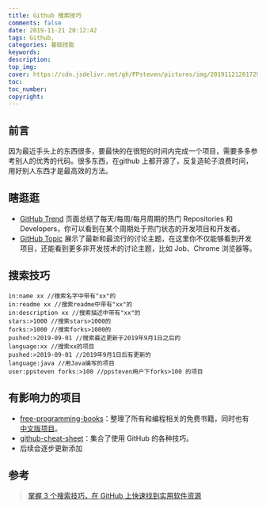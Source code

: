 ```yaml
---
title: Github 搜索技巧
comments: false
date: 2019-11-21 20:12:42
tags: Github,
categories: 基础技能
keywords:
description:
top_img:
cover: https://cdn.jsdelivr.net/gh/PPsteven/pictures/img/20191121201729.png
toc:
toc_number:
copyright:
---
```


## 前言

因为最近手头上的东西很多，要最快的在很短的时间内完成一个项目，需要多多参考别人的优秀的代码。很多东西，在github 上都开源了，反复造轮子浪费时间，用好别人东西才是最高效的方法。

<!--more-->

## 瞎逛逛

- [GitHub Trend](https://github.com/trending) 页面总结了每天/每周/每月周期的热门 Repositories 和 Developers，你可以看到在某个周期处于热门状态的开发项目和开发者。
-  [GitHub Topic](https://github.com/topics) 展示了最新和最流行的讨论主题，在这里你不仅能够看到开发项目，还能看到更多非开发技术的讨论主题，比如 Job、Chrome 浏览器等。

## 搜索技巧

```
in:name xx //搜索名字中带有"xx"的
in:readme xx //搜索readme中带有"xx"的
in:description xx //搜索描述中带有"xx"的
stars:>1000 //搜索stars>1000的
forks:>1000 //搜索forks>1000的
pushed:>2019-09-01 //搜索最近更新于2019年9月1日之后的
language:xx //搜索xx的项目
pushed:>2019-09-01 //2019年9月1日后有更新的
language:java //用Java编写的项目
user:ppsteven forks:>100 //ppsteven用户下forks>100 的项目
```

## 有影响力的项目

- [free-programming-books](https://github.com/vhf/free-programming-books)：整理了所有和编程相关的免费书籍，同时也有 [中文版项目](https://github.com/vhf/free-programming-books/blob/master/free-programming-books-zh.md)。
- [github-cheat-sheet](https://github.com/tiimgreen/github-cheat-sheet/)：集合了使用 GitHub 的各种技巧。
- 后续会逐步更新添加

## 参考

> [掌握 3 个搜索技巧，在 GitHub 上快速找到实用软件资源](https://sspai.com/post/46061)